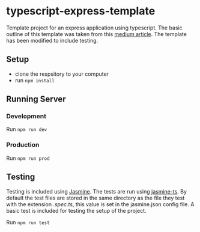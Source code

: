 # typescript-express-template

Template project for an express application using typescript. The basic outline of this template was taken from this [medium article](https://medium.com/javascript-in-plain-english/typescript-with-node-and-express-js-why-when-and-how-eb6bc73edd5d). The template has been modified to include testing.

## Setup

* clone the respsitory to your computer
* run `npm install`

## Running Server

### Development

Run `npm run dev`

### Production

Run `npm run prod`

## Testing

Testing is included using [Jasmine](https://jasmine.github.io/). The tests are run using [jasmine-ts](https://www.npmjs.com/package/jasmine-ts). By default the test files are stored in the same directory as the file they test with the extension _.spec.ts_, this value is set in the jasmine.json config file. A basic test is included for testing the setup of the project.  

Run `npm run test`
